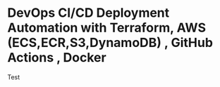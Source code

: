 # DevOps CI/CD Deployment Automation with Terraform, AWS (ECS,ECR,S3,DynamoDB) , GitHub Actions , Docker 

Test
